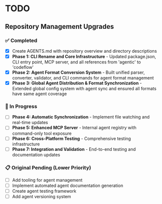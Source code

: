 # TODO

## Repository Management Upgrades

### ✅ Completed
- [x] Create AGENTS.md with repository overview and directory descriptions
- [x] **Phase 1: CLI Rename and Core Infrastructure** - Updated package.json, CLI entry point, MCP server, and all references from 'agentic' to 'codeflow'
- [x] **Phase 2: Agent Format Conversion System** - Built unified parser, converter, validator, and CLI commands for agent format management
- [x] **Phase 3: Global Agent Distribution & Format Synchronization** - Extended global config system with agent sync and ensured all formats have same agent coverage

### 🚧 In Progress
- [ ] **Phase 4: Automatic Synchronization** - Implement file watching and real-time updates
- [ ] **Phase 5: Enhanced MCP Server** - Internal agent registry with command-only tool exposure
- [ ] **Phase 6: Cross-Platform Testing** - Comprehensive testing infrastructure
- [ ] **Phase 7: Integration and Validation** - End-to-end testing and documentation updates

### 📋 Original Pending (Lower Priority)
- [ ] Add tooling for agent management
- [ ] Implement automated agent documentation generation
- [ ] Create agent testing framework
- [ ] Add agent versioning system